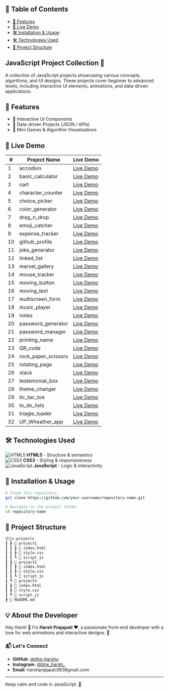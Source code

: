 ## 📑 Table of Contents
- [🚀 Features](#-features)
- [🔗 Live Demo](#-live-demo)
- [🛠️ Installation & Usage](#️-installation--usage)
- [🛠️ Technologies Used](#️-technologies-used)
- [📂 Project Structure](#-project-structure)

## JavaScript Project Collection 🚀

A collection of JavaScript projects showcasing various concepts, algorithms, and UI designs. These projects cover beginner to advanced levels, including interactive UI elements, animations, and data-driven applications.



## 📌 Features
- 🔹 Interactive UI Components  
- 🔹 Data-driven Projects (JSON / APIs)  
- 🔹 Mini Games & Algorithm Visualizations  



## 🔗 Live Demo



| #  | Project Name       | Live Demo                        |
|----|--------------------|----------------------------------|
| 1  | accodion        | [Live Demo](https://htmlpreview.github.io/?https://github.com/dotHP-harshu/js_projects/blob/main/accodion/index.html) |
| 2  | basic_calculator        | [Live Demo](https://htmlpreview.github.io/?https://github.com/dotHP-harshu/js_projects/blob/main/basic_calculator/index.html) |
| 3  | cart        | [Live Demo](https://htmlpreview.github.io/?https://github.com/dotHP-harshu/js_projects/blob/main/cart/index.html) |
| 4  | character_counter        | [Live Demo](https://htmlpreview.github.io/?https://github.com/dotHP-harshu/js_projects/blob/main/character_counter/index.html) |
| 5  | choice_picker        | [Live Demo](https://htmlpreview.github.io/?https://github.com/dotHP-harshu/js_projects/blob/main/choice_picker/index.html) |
| 6  | color_generator        | [Live Demo](https://htmlpreview.github.io/?https://github.com/dotHP-harshu/js_projects/blob/main/color_generator/index.html) |
| 7  | drag_n_drop        | [Live Demo](https://htmlpreview.github.io/?https://github.com/dotHP-harshu/js_projects/blob/main/drag_n_drop/index.html) |
| 8  | emoji_catcher        | [Live Demo](https://htmlpreview.github.io/?https://github.com/dotHP-harshu/js_projects/blob/main/emoji_catcher/index.html) |
| 9  | expense_tracker        | [Live Demo](https://htmlpreview.github.io/?https://github.com/dotHP-harshu/js_projects/blob/main/expense_tracker/index.html) |
| 10 | github_profile        | [Live Demo](https://htmlpreview.github.io/?https://github.com/dotHP-harshu/js_projects/blob/main/github_profile/index.html) |
| 11 | joke_generator        | [Live Demo](https://htmlpreview.github.io/?https://github.com/dotHP-harshu/js_projects/blob/main/joke_generator/index.html) |
| 12 | linked_list        | [Live Demo](https://htmlpreview.github.io/?https://github.com/dotHP-harshu/js_projects/blob/main/linked_list/index.html) |
| 13 | marvel_gallery        | [Live Demo](https://htmlpreview.github.io/?https://github.com/dotHP-harshu/js_projects/blob/main/marvel_gallery/index.html) |
| 14 | mouse_tracker        | [Live Demo](https://htmlpreview.github.io/?https://github.com/dotHP-harshu/js_projects/blob/main/mouse_tracker/index.html) |
| 15 | moving_button        | [Live Demo](https://htmlpreview.github.io/?https://github.com/dotHP-harshu/js_projects/blob/main/moving_button/index.html) |
| 16 | moving_text        | [Live Demo](https://htmlpreview.github.io/?https://github.com/dotHP-harshu/js_projects/blob/main/moving_text/index.html) |
| 17 | multiscreen_form        | [Live Demo](https://htmlpreview.github.io/?https://github.com/dotHP-harshu/js_projects/blob/main/multiscreen_form/index.html) |
| 18 | music_player        | [Live Demo](https://htmlpreview.github.io/?https://github.com/dotHP-harshu/js_projects/blob/main/music_player/index.html) |
| 19 | notes        | [Live Demo](https://htmlpreview.github.io/?https://github.com/dotHP-harshu/js_projects/blob/main/notes/index.html) |
| 20 | password_generator        | [Live Demo](https://htmlpreview.github.io/?https://github.com/dotHP-harshu/js_projects/blob/main/password_generator/index.html) |
| 21 | password_manager        | [Live Demo](https://htmlpreview.github.io/?https://github.com/dotHP-harshu/js_projects/blob/main/password_manager/index.html) |
| 22 | printing_name        | [Live Demo](https://htmlpreview.github.io/?https://github.com/dotHP-harshu/js_projects/blob/main/printing_name/index.html) |
| 23 | QR_code        | [Live Demo](https://htmlpreview.github.io/?https://github.com/dotHP-harshu/js_projects/blob/main/QR_code/index.html) |
| 24 | rock_paper_scissors        | [Live Demo](https://htmlpreview.github.io/?https://github.com/dotHP-harshu/js_projects/blob/main/rock_paper_scissors/index.html) |
| 25 | rotating_page        | [Live Demo](https://htmlpreview.github.io/?https://github.com/dotHP-harshu/js_projects/blob/main/rotating_page/index.html) |
| 26 | stack        | [Live Demo](https://htmlpreview.github.io/?https://github.com/dotHP-harshu/js_projects/blob/main/stack/index.html) |
| 27 | testemonial_box        | [Live Demo](https://htmlpreview.github.io/?https://github.com/dotHP-harshu/js_projects/blob/main/testemonial_box/index.html) |
| 28 | theme_changer        | [Live Demo](https://htmlpreview.github.io/?https://github.com/dotHP-harshu/js_projects/blob/main/theme_changer/index.html) |
| 29 | tic_tac_toe        | [Live Demo](https://htmlpreview.github.io/?https://github.com/dotHP-harshu/js_projects/blob/main/tic_tac_toe/index.html) |
| 30 | to_do_lists        | [Live Demo](https://htmlpreview.github.io/?https://github.com/dotHP-harshu/js_projects/blob/main/to_do_lists/index.html) |
| 31 | triagle_loader        | [Live Demo](https://htmlpreview.github.io/?https://github.com/dotHP-harshu/js_projects/blob/main/triagle_loader/index.html) |
| 32 | UP_Wheather_app        | [Live Demo](https://htmlpreview.github.io/?https://github.com/dotHP-harshu/js_projects/blob/main/UP_Wheather_app/index.html) |




## 🛠️ Technologies Used

![HTML5](https://img.icons8.com/color/24/000000/html-5.png) **HTML5** - Structure & semantics  
![CSS3](https://img.icons8.com/color/24/000000/css3.png) **CSS3** - Styling & responsiveness  
![JavaScript](https://img.icons8.com/color/24/000000/javascript.png) **JavaScript** - Logic & interactivity  


## 🎉 Installation & Usage
```bash
# Clone this repository
git clone https://github.com/your-username/repository-name.git

# Navigate to the project folder
cd repository-name
```

## 📂 Project Structure
```bash
📦js-projects
┃ ┣ 📂 project1
┃ ┃ ┣ 📄 index.html
┃ ┃ ┣ 📄 style.css
┃ ┃ ┗ 📄 script.js
┃ ┣ 📂 project2
┃ ┃ ┣ 📄 index.html
┃ ┃ ┣ 📄 style.css
┃ ┃ ┗ 📄 script.js
┃ ┗ 📂 project3
┃ ┣ 📄 index.html
┃ ┣ 📄 style.css
┃ ┗ 📄 script.js
┣ 📄 README.md

````
## 💡 About the Developer
Hey there! 👋 I’m **Harsh Prajapati** ❤️, a passionate front-end developer with a love for web animations and interactive designs. 🚀

### 📬 **Let's Connect**
- **GitHub**: [dothp-harshu](https://github.com/dothp-harshu)  
- **Instagram**: [@btw_harsh_](https://instagram.com/btw_harsh_)  
- **Email**: harshprajapati3636gmail.com  

---
Keep calm and code in JavaScript. 🚀